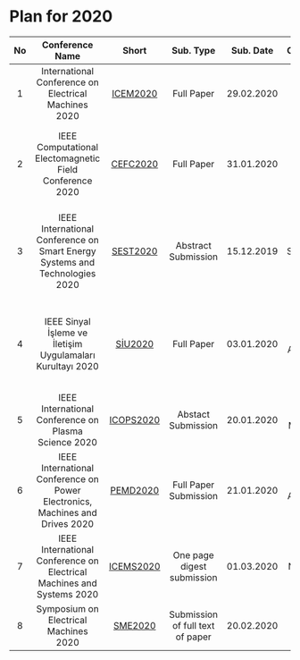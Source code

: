 # Plan for 2020

|No|Conference Name|Short|Sub. Type|Sub. Date|Conf. Date|Place|Comments|
|:--:|:--:|:--:|:--:|:--:|:--:|:--:|:--:|
|1|International Conference on Electrical Machines 2020|[ICEM2020](https://icem2020.se/)|Full Paper|29.02.2020|23-26 August 2020|Gothenburg/Sweden|Consider|
|2|IEEE Computational Electomagnetic Field Conference 2020|[CEFC2020](https://www.cefc2020.org/)|Full Paper|31.01.2020|19-22 August 2020|Pisa/Italy|Connected to IEEE Transaction on Magnetics, Final(Extended) Paper Review 24.04.2020|
|3|IEEE International Conference on Smart Energy Systems and Technologies 2020|[SEST2020](https://www.sest2020.org/)|Abstract Submission |15.12.2019|7-9 September 2020|Istanbul/Turkey|Final Paper Submission 15.03.2020, Full paper submission is only avaible for accepted abstact|
|4|IEEE Sinyal İşleme ve İletişim Uygulamaları Kurultayı 2020|[SİU2020](http://siu2020.medipol.edu.tr/tr/)|Full Paper|03.01.2020|20-22 April 2020|Gaziantep/Turkey|Valid IEEE Conference, it has ieee explore and google scholar index (Proceeding papers)|
|5|IEEE International Conference on Plasma Science 2020|[ICOPS2020](http://icops2020.org/)|Abstact Submission|20.01.2020|24-28 May 2020|Marina Vay Sands/Singapure|Weird Proceeding Procedure|
|6|IEEE International Conference on Power Electronics, Machines and Drives 2020|[PEMD2020](https://events2.theiet.org/pemd/)|Full Paper Submission|21.01.2020|21-23 April 2020|Nottingham/UK|Only Full Paper Submission|
|7|IEEE International Conference on Electrical Machines and Systems 2020|[ICEMS2020](https://www.icems2020.com/)|One page digest  submission|01.03.2020|24-27 November 2020|Hamamatsu/Japan|Full Paper Submission 28 August 2020|
|8|Symposium on Electrical Machines 2020|[SME2020](http://sme2020.put.poznan.pl/)|Submission of full text of paper|20.02.2020|17-19 June 2020|Poznan/Poland|Submission of the initial application(???) 20.01.2029|
